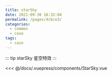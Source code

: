 ```yaml
---
title: starSky
date: 2021-09-30 16:32:04
permalink: /pages/4cbce3/
categories:
  - common
  - case
tags:
  - case
---
```


::: tip starSky
星空特效
:::

<InitDemoBlock>
  <StarSky/>
</InitDemoBlock>

<<< @/docs/.vuepress/components/StarSky.vue
